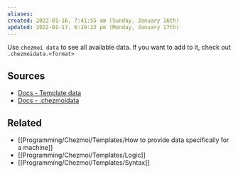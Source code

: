 ```yaml
---
aliases: 
created: 2022-01-16, 7:41:55 am (Sunday, January 16th)
updated: 2022-01-17, 6:19:22 pm (Monday, January 17th)
---
```

Use `chezmoi data` to see all available data.
If you want to add to it, check out `.chezmoidata.<format>`

## Sources
- [Docs - Template data](https://www.chezmoi.io/docs/templating/#template-data)
- [Docs - .chezmoidata](https://www.chezmoi.io/reference/special-files-and-directories/chezmoidata-format/)

## Related
- [[Programming/Chezmoi/Templates/How to provide data specifically for a machine]]
- [[Programming/Chezmoi/Templates/Logic]]
- [[Programming/Chezmoi/Templates/Syntax]]